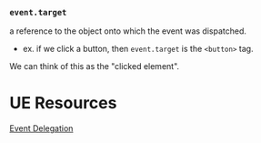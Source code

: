
### `event.target`
a reference to the object onto which the event was dispatched.
- ex. if we click a button, then `event.target` is the `<button>` tag.

We can think of this as the "clicked element".

# UE Resources
[Event Delegation](https://javascript.info/event-delegation)
